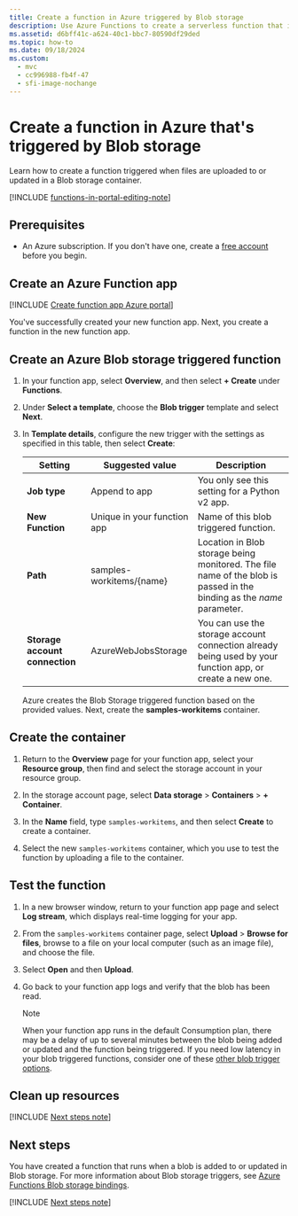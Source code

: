 ```yaml
---
title: Create a function in Azure triggered by Blob storage 
description: Use Azure Functions to create a serverless function that is invoked by items added to a Blob storage container.
ms.assetid: d6bff41c-a624-40c1-bbc7-80590df29ded
ms.topic: how-to
ms.date: 09/18/2024
ms.custom:
  - mvc
  - cc996988-fb4f-47
  - sfi-image-nochange
---
```

# Create a function in Azure that's triggered by Blob storage

Learn how to create a function triggered when files are uploaded to or updated in a Blob storage container.

[!INCLUDE [functions-in-portal-editing-note](../../includes/functions-in-portal-editing-note.md)]

## Prerequisites

+ An Azure subscription. If you don't have one, create a [free account](https://azure.microsoft.com/pricing/purchase-options/azure-account?cid=msft_learn) before you begin.

## Create an Azure Function app

[!INCLUDE [Create function app Azure portal](../../includes/functions-create-function-app-portal.md)]

You've successfully created your new function app. Next, you create a function in the new function app.

<a name="create-function"></a>

## Create an Azure Blob storage triggered function

1. In your function app, select **Overview**, and then select **+ Create** under **Functions**.

1. Under **Select a template**, choose the **Blob trigger** template and select **Next**.

1. In **Template details**, configure the new trigger with the settings as specified in this table, then select **Create**:

    | Setting | Suggested value | Description |
    |---|---|---|
    | **Job type** | Append to app | You only see this setting for a Python v2 app. | 
    | **New Function** | Unique in your function app | Name of this blob triggered function. |
    | **Path**   | samples-workitems/{name}    | Location in Blob storage being monitored. The file name of the blob is passed in the binding as the _name_ parameter.  |
    | **Storage account connection** | AzureWebJobsStorage | You can use the storage account connection already being used by your function app, or create a new one.  |

    Azure creates the Blob Storage triggered function based on the provided values. Next, create the **samples-workitems** container.

## Create the container

1. Return to the **Overview** page for your function app, select your **Resource group**, then find and select the storage account in your resource group.

1. In the storage account page, select **Data storage** > **Containers** > **+ Container**. 

1. In the **Name** field, type `samples-workitems`, and then select **Create** to create a container.

1. Select the new `samples-workitems` container, which you use to test the function by uploading a file to the container.

## Test the function

1. In a new browser window, return to your function app page and select **Log stream**, which displays real-time logging for your app.

1. From the `samples-workitems` container page, select **Upload** > **Browse for files**, browse to a file on your local computer (such as an image file), and choose the file. 

1. Select **Open** and then **Upload**.

1. Go back to your function app logs and verify that the blob has been read.

    >[!NOTE]
    > When your function app runs in the default Consumption plan, there may be a delay of up to several minutes between the blob being added or updated and the function being triggered. If you need low latency in your blob triggered functions, consider one of these [other blob trigger options](./storage-considerations.md#trigger-on-a-blob-container).

## Clean up resources

[!INCLUDE [Next steps note](../../includes/functions-quickstart-cleanup.md)]

## Next steps

You have created a function that runs when a blob is added to or updated in Blob storage. For more information about Blob storage triggers, see [Azure Functions Blob storage bindings](functions-bindings-storage-blob.md).

[!INCLUDE [Next steps note](../../includes/functions-quickstart-next-steps.md)]

